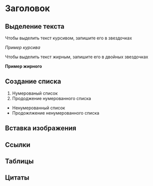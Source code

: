 # Заголовок 

## Выделение текста

Чтобы выделить текст курсивом, запишите его в звездочках

*Пример курсива*


Чтобы выделить текст жирным, запишите его в двойных звездочках

**Пример жирного**

## Создание списка

1. Нумерованый список
2. Прододжение нумерованного списка

* Ненумерованный список
* Продожлжение ненумерованного списка

## Вставка изображения

## Cсылки

## Таблицы

## Цитаты